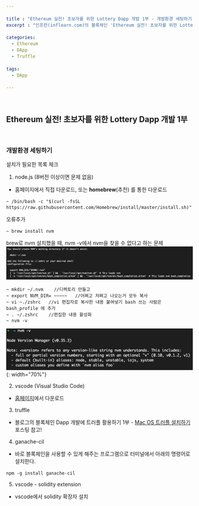 ```yaml
---

title : "Ethereum 실전! 초보자를 위한 Lottery Dapp 개발 1부 - 개발환경 세팅하기 (20.05.12 수정)"
excerpt : "인프런(inflearn.com)의 블록체인 'Ethereum 실전! 초보자를 위한 Lottery Dapp 개발' 강의를 수강하며 정리한 포스팅. Truffle project 세팅부터 Lottery 개발, UI 까지의 과정을 포함한다."

categories:
  - Ethereum
  - DApp
  - Truffle

tags:
  - DApp

---
```


<br/>

Ethereum 실전! 초보자를 위한 Lottery Dapp 개발 1부
-------------------

<br/>

### 개발환경 세팅하기

설치가 필요한 목록 체크

1. node.js (8버전 이상이면 문제 없음)
- 홈페이지에서 직접 다운로드, 또는 **homebrew**(추천) 를 통한 다운로드

```
~ /bin/bash -c "$(curl -fsSL https://raw.githubusercontent.com/Homebrew/install/master/install.sh)"
```
오류추가
```
~ brew install nvm
```
brew로 nvm 설치했을 때, nvm -v에서 nvm을 찾을 수 없다고 하는 문제
![nvmerror](/assets/pic/200512/nvmerror.png)
```
~ mkdir ~/.nvm    //디렉토리 만들고
~ export NVM_DIR= ~~~~~   //어쩌고 저쩌고 나오는거 모두 복사
~ vi ~./zshrc   //vi 편집자로 복사한 내용 붙여넣기 bash 쓰는 사람은 bash_profile 에 추가
~ . ~/.zshrc    //편집한 내용 활성화
~ nvm -v
```
![nvm_success](/assets/pic/200512/nvm_success.png){: width="70%"}


2. vscode (Visual Studio Code)
- [홈페이지](https://code.visualstudio.com/)에서 다운로드

3. truffle
- 블로그의 블록체인 Dapp 개발에 트러플 활용하기 1부 - [Mac OS 트러플 설치하기](https://chaenchaen-dev.github.io/truffle/blockchain/react/dapp/Dapp-Truffle-blockchain-basic-1/) 포스팅 참고!

4. ganache-cil
- 바로 블록체인을 사용할 수 있게 해주는 프로그램으로 터미널에서 아래의 명령어로 설치한다.
```
npm -g install ganache-cil
```

5. vscode - solidity extension
- vscode에서 solidity 확장자 설치

<br/>

<br/>

<br/>
